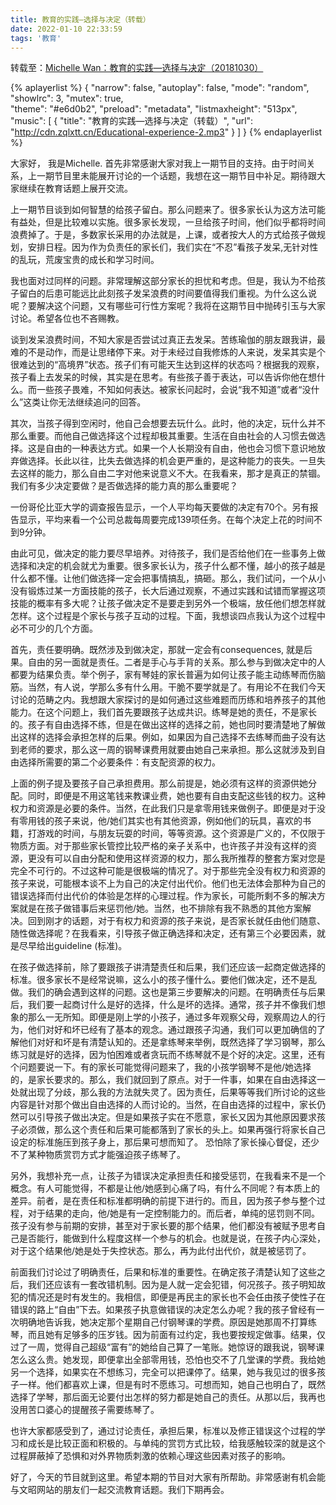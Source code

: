 ```yaml
---
title: 教育的实践—选择与决定（转载）
date: 2022-01-10 22:33:59
tags: '教育'
---
```

转载至：[Michelle Wan：教育的实践—选择与决定（20181030）](https://www.wenzhao.ca/2018/10/30/michelle-wan%ef%bc%9a%e6%95%99%e8%82%b2%e7%9a%84%e5%ae%9e%e8%b7%b5-%e9%80%89%e6%8b%a9%e4%b8%8e%e5%86%b3%e5%ae%9a%ef%bc%8820181030%ef%bc%89/)

{% aplayerlist %}
{
    "narrow": false,
    "autoplay": false,
    "mode": "random",       
    "showlrc": 3, 
    "mutex": true,   
    "theme": "#e6d0b2",
    "preload": "metadata",
    "listmaxheight": "513px",
    "music": [
        {
            "title": "教育的实践—选择与决定（转载）",
            "url": "http://cdn.zqlxtt.cn/Educational-experience-2.mp3"
        }
    ]
}
{% endaplayerlist %}

大家好， 我是Michelle. 首先非常感谢大家对我上一期节目的支持。由于时间关系，上一期节目里未能展开讨论的一个话题，我想在这一期节目中补足。期待跟大家继续在教育话题上展开交流。

上一期节目谈到如何智慧的给孩子留白。那么问题来了。很多家长认为这方法可能有益处，但是比较难以实施。很多家长发现，一旦给孩子时间，他们似乎都将时间浪费掉了。于是，多数家长采用的办法就是，上课，或者按大人的方式给孩子做规划，安排日程。因为作为负责任的家长们，我们实在“不忍”看孩子发呆,无针对性的乱玩，荒废宝贵的成长和学习时间。

我也面对过同样的问题。非常理解这部分家长的担忧和考虑。但是，我认为不给孩子留白的后患可能远比此刻孩子发呆浪费的时间要值得我们重视。为什么这么说呢？要解决这个问题，又有哪些可行性方案呢？我将在这期节目中抛砖引玉与大家讨论。希望各位也不吝赐教。

<!-- more -->

谈到发呆浪费时间，不知大家是否尝试过真正去发呆。苦练瑜伽的朋友跟我讲，最难的不是动作，而是让思绪停下来。对于未经过自我修炼的人来说，发呆其实是个很难达到的“高境界”状态。孩子们有可能天生达到这样的状态吗？根据我的观察，孩子看上去发呆的时候，其实是在思考。有些孩子善于表达，可以告诉你他在想什么。而一些孩子畏难，不知如何表达。被家长问起时，会说“我不知道”或者“没什么”这类让你无法继续追问的回答。

其次，当孩子得到空闲时，他自己会想要去玩什么。此时，他的决定，玩什么并不那么重要。而他自己做选择这个过程却极其重要。生活在自由社会的人习惯去做选择。这是自由的一种表达方式。如果一个人长期没有自由，他也会习惯下意识地放弃做选择。长此以往，比失去做选择的机会更严重的，是这种能力的丧失。一旦失去这样的能力，那么自由二字对他来说意义不大。在我看来，那才是真正的禁锢。我们有多少决定要做？是否做选择的能力真的那么重要呢？

一份哥伦比亚大学的调查报告显示，一个人平均每天要做的决定有70个。另有报告显示，平均来看一个公司总裁每周要完成139项任务。在每个决定上花的时间不到9分钟。

由此可见，做决定的能力要尽早培养。对待孩子，我们是否给他们在一些事务上做选择和决定的机会就尤为重要。很多家长认为，孩子什么都不懂，越小的孩子越是什么都不懂。让他们做选择一定会把事情搞乱，搞砸。那么，我们试问，一个从小没有锻炼过某一方面技能的孩子，长大后通过观察，不通过实践和试错而掌握这项技能的概率有多大呢？让孩子做决定不是要走到另外一个极端，放任他们想怎样就怎样。这个过程是个家长与孩子互动的过程。下面，我想谈四点我认为这个过程中必不可少的几个方面。

首先，责任要明确。既然涉及到做决定，那就一定会有consequences, 就是后果。自由的另一面就是责任。二者是手心与手背的关系。那么参与到做决定中的人都要为结果负责。举个例子，家有琴娃的家长普遍为如何让孩子能主动练琴而伤脑筋。当然，有人说，学那么多有什么用。干脆不要学就是了。有用论不在我们今天讨论的范畴之内。我想跟大家探讨的是如何通过这些难题而历练和培养孩子的其他能力。在这个问题上，我们首先要跟孩子达成共识。练琴是她的责任，不是家长的。孩子有自由选择不练，但是在做出这样的选择之前，她也同时要清楚地了解做出这样的选择会承担怎样的后果。例如，如果因为自己选择不去练琴而曲子没有达到老师的要求，那么这一周的钢琴课费用就要由她自己来承担。那么这就涉及到自由选择所需要的第二个必要条件：有支配资源的权力。

上面的例子提及要孩子自己承担费用。那么前提是，她必须有这样的资源供她分配。同时，即便是不用这笔钱来教课业费，她也要有自由支配这些钱的权力。这种权力和资源是必要的条件。当然，在此我们只是拿零用钱来做例子。即便是对于没有零用钱的孩子来说，他/她们其实也有其他资源，例如他们的玩具，喜欢的书籍，打游戏的时间，与朋友玩耍的时间，等等资源。这个资源是广义的，不仅限于物质方面。对于那些家长管控比较严格的亲子关系中，也许孩子并没有这样的资源，更没有可以自由分配和使用这样资源的权力，那么我所推荐的整套方案对您是完全不可行的。不过这种可能是很极端的情况了。对于那些完全没有权力和资源的孩子来说，可能根本谈不上为自己的决定付出代价。他们也无法体会那种为自己的错误选择而付出代价的体验是怎样的心理过程。作为家长，可能所剩不多的解决方案就是在孩子做错事后来惩罚他/她。当然，也不排除有我不熟悉的其他方案解决。回到刚才的话题，对于有权力和资源的孩子来说，是否家长就任由他们随意、随性做选择呢？在我看来，引导孩子做正确选择和决定，还有第三个必要因素，就是尽早给出guideline (标准)。

在孩子做选择前，除了要跟孩子讲清楚责任和后果，我们还应该一起商定做选择的标准。很多家长不是经常说嘛，这么小的孩子懂什么。要他们做决定，还不是乱做。我们的确会遇到这样的问题。这也是第三步要解决的问题。在明确责任与后果后，我们要一起商讨什么是好的选择，什么是坏的选择。通常，孩子并不像我们想象的那么一无所知。即便是刚上学的小孩子，通过多年观察父母，观察周边人的行为，他们对好和坏已经有了基本的观念。通过跟孩子沟通，我们可以更加确信的了解他们对好和坏是有清楚认知的。还是拿练琴来举例，既然选择了学习钢琴，那么练习就是好的选择，因为怕困难或者贪玩而不练琴就不是个好的决定。这里，还有个问题要说一下。有的家长可能觉得问题来了，我的小孩学钢琴不是他/她选择的，是家长要求的。那么，我们就回到了原点。对于一件事，如果在自由选择这一处就出现了分歧，那么我的方法就失灵了。因为责任，后果等等我们所讨论的这些内容是针对那个做出自由选择的人而讨论的。当然，在自由选择的过程中，家长仍然可以引导孩子做出决定。但是如果孩子实在不愿意，家长又因为其他原因要求孩子必须做，那么这个责任和后果可能都落到了家长的头上。如果再强行将家长自己设定的标准施压到孩子身上，那后果可想而知了。 恐怕除了家长操心督促，还少不了某种物质赏罚方式才能强迫孩子练琴了。

另外，我想补充一点，让孩子为错误决定承担责任和接受惩罚，在我看来不是一个概念。有人可能觉得，不都是让他/她感到心痛了吗，有什么不同呢？有本质上的差异。前者，是在责任和标准都明确的前提下进行的。而且，因为孩子参与整个过程，对于结果的走向，他/她是有一定控制能力的。而后者，单纯的惩罚则不同。孩子没有参与前期的安排，甚至对于家长要的那个结果，他们都没有被赋予思考自己是否能行，能做到什么程度这样一个参与的机会。也就是说，在孩子内心深处，对于这个结果他/她是处于失控状态。那么，再为此付出代价，就是被惩罚了。

前面我们讨论过了明确责任，后果和标准的重要性。在确定孩子清楚认知了这些之后，我们还应该有一套改错机制。因为是人就一定会犯错，何况孩子。孩子明知故犯的情况还是时有发生的。我相信，即便是再民主的家长也不会任由孩子使性子在错误的路上“自由”下去。如果孩子执意做错误的决定怎么办呢？我的孩子曾经有一次明确地告诉我，她决定那个星期自己付钢琴课的学费。原因是她那周不打算练琴，而且她有足够多的压岁钱。因为前面有过约定，我也要按规定做事。结果，仅过了一周，觉得自己超级“富有”的她给自己算了一笔账。她惊讶的跟我说，钢琴课怎么这么贵。她发现，即便拿出全部零用钱，恐怕也交不了几堂课的学费。我给她另一个选择，如果实在不想练习，完全可以把课停了。结果，她与我见过的很多孩子一样。他们都喜欢上课，但是有时不愿练习。可想而知，她自己也明白了，既然选择了学琴，那后面无论要付出怎样的努力都是她自己的责任。从那以后，我再也没用苦口婆心的提醒孩子需要练琴了。

也许大家都感受到了，通过讨论责任，承担后果，标准以及修正错误这个过程的学习和成长是比较正面和积极的。与单纯的赏罚方式比较，给我感触较深的就是这个过程屏蔽掉了恐惧和对外界物质刺激的依赖心理这些因素对孩子的影响。

好了，今天的节目就到这里。希望本期的节目对大家有所帮助。非常感谢有机会能与文昭网站的朋友们一起交流教育话题。我们下期再会。